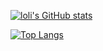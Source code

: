 [![loli's GitHub stats](https://github-readme-stats.vercel.app/api?username=jinpogan)](https://hentaigirl.live)


[![Top Langs](https://github-readme-stats.vercel.app/api/top-langs/?username=jinpogan&langs_count=10)](https://hentaigirl.live)

<!--
**jinpogan/jinpogan** is a ✨ _special_ ✨ repository because its `README.md` (this file) appears on your GitHub profile.

Here are some ideas to get you started:

- 🔭 I’m currently working on ...
- 🌱 I’m currently learning ...
- 👯 I’m looking to collaborate on ...
- 🤔 I’m looking for help with ...
- 💬 Ask me about ...
- 📫 How to reach me: ...
- 😄 Pronouns: ...
- ⚡ Fun fact: ...
-->
